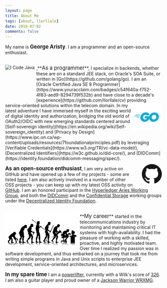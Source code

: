 ```yaml
---
layout: page
title: About Me
tags: [about, llorllale]
date: 2018-07-02
comments: false
---
```


My name is **<big>George Aristy</big>**. I am a programmer and an open-source enthusiast.

<br/>

<a href="https://www.oracle.com/java/">
  <img _fcksavedurl="https://www.oracle.com/java/">
  <img src="https://www.oracle.com/a/ocom/img/i-code-java-100x117-3854594.png" alt="I Code Java" border="0" width="100" height="117" align="left"/>
</a>
**<big>As a programmer</big>**, I specialize in backends, whether these are on a standard JEE stack, on Oracle's SOA Suite,
or written in [Go](https://github.com/golang/go). I am an
[Oracle Certified Java SE 8 Programmer](https://www.youracclaim.com/badges/c54f640a-f752-4f83-aed9-8294739f532b) and have
close to a decade's [experience](https://github.com/llorllale/cv) providing service-oriented solutions within the telecom domain.
<img src="img/Go-Logo_Blue.svg" align="right" style="width: 100px; height: auto">
In my latest adventure I have immersed myself in the exciting world of digital identity and authorization, bridging the old
world of OAuth2/OIDC with new emerging standards centered around [Self-sovereign identity](https://en.wikipedia.org/wiki/Self-sovereign_identity)
and [Privacy by Design](https://www.ipc.on.ca/wp-content/uploads/resources/7foundationalprinciples.pdf) by leveraging
[Verifiable Credentials](https://www.w3.org/TR/vc-data-model/), [Decentralized Identifiers](https://w3c.github.io/did-core/),
and [DIDComm](https://identity.foundation/didcomm-messaging/spec/).


<br/>

<div>
  <a href="https://github.com">
    <img src="/assets/img/GitHub-Mark-64px.png" align="right" style="padding-left: 20px; padding-top: 10px;"/>
  </a>
</div>

**<big>As an open-source enthusiast</big>**, I am very active on GitHub and have opened up a few of my projects - some
are listed [here](/projects/). I am also actively involved in a number of other OSS projects - you can keep up with my
latest OSS activity on [GitHub](https://github.com/llorllale). I am an honored participant in the
[Hyperledger Aries Working Group](https://github.com/hyperledger/aries/blob/master/README.md), and both the
[DIDComm](https://github.com/decentralized-identity/didcomm/blob/main/README.md) and the
[Confidential Storage](https://github.com/decentralized-identity/confidential-storage/blob/master/README.md) working groups
under the [Decentralized Identity Foundation](https://identity.foundation/).

<br/>

<img src="/assets/img/evolution.jpg" align="left" style="width: 240px; height: 120px"/>
**<big>My career</big>** started in the telecommunications industry by monitoring and maintaining critical IT systems
with high-availability. I had the pleasure of working with a skilled, proactive, and highly motivated team. Over time I
realized my passion was in software development, and thus embarked on a journey that took me from writing simple programs
in Java and Unix scripts to enterprise JEE development, service-oriented architectures, and microservices.

<br/>

**<big>In my spare time</big>** I am a [powerlifter](https://en.wikipedia.org/wiki/Powerlifting), currently with a Wilk's
score of [326](https://symmetricstrength.com/lifter/georgearisty). I am also a guitar player and proud owner of a
[Jackson Warrior WRXMG](https://www.jacksonguitars.com/gear/shape/warrior/x-series-warrior-wrxmg/2916500503).

